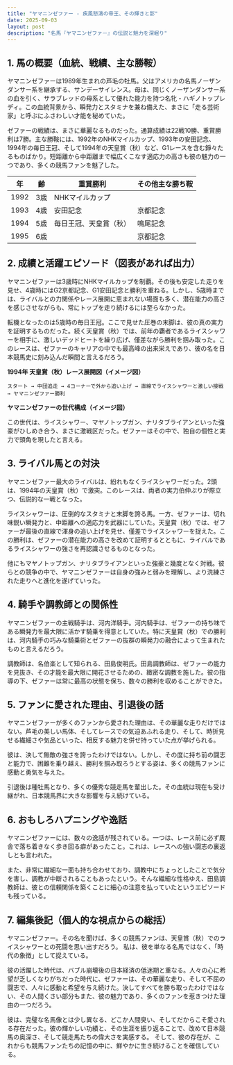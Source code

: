 ```yaml
---
title: "ヤマニンゼファー - 疾風怒濤の帝王、その輝きと影"
date: 2025-09-03
layout: post
description: "名馬『ヤマニンゼファー』の伝説と魅力を深堀り"
---
```


## 1. 馬の概要（血統、戦績、主な勝鞍）

ヤマニンゼファーは1989年生まれの芦毛の牡馬。父はアメリカの名馬ノーザンダンサー系を継承する、サンデーサイレンス。母は、同じくノーザンダンサー系の血を引く、サラブレッドの母系として優れた能力を持つ名牝・ハギノトップレディ。この血統背景から、瞬発力とスタミナを兼ね備えた、まさに「走る芸術家」と呼ぶにふさわしい才能を秘めていた。

ゼファーの戦績は、まさに華麗なるものだった。通算成績は22戦10勝、重賞勝利は7勝。主な勝鞍には、1992年のNHKマイルカップ、1993年の安田記念、1994年の毎日王冠、そして1994年の天皇賞（秋）など、G1レースを含む錚々たるものばかり。短距離から中距離まで幅広くこなす適応力の高さも彼の魅力の一つであり、多くの競馬ファンを魅了した。

| 年 | 齢 | 重賞勝利 | その他主な勝ち鞍 |
|---|---|---|---|
| 1992 | 3歳 | NHKマイルカップ |  |
| 1993 | 4歳 | 安田記念 |  京都記念 |
| 1994 | 5歳 | 毎日王冠、天皇賞（秋） |  鳴尾記念 |
| 1995 | 6歳 |  |  京都記念 |


## 2. 成績と活躍エピソード（図表があれば出力）

ヤマニンゼファーは3歳時にNHKマイルカップを制覇。その後も安定した走りを見せ、4歳時にはG2京都記念、G1安田記念と勝利を重ねる。しかし、5歳時までは、ライバルとの力関係やレース展開に恵まれない場面も多く、潜在能力の高さを感じさせながらも、常にトップを走り続けるには至らなかった。

転機となったのは5歳時の毎日王冠。ここで見せた圧巻の末脚は、彼の真の実力を証明するものだった。続く天皇賞（秋）では、前年の覇者であるライスシャワーを相手に、激しいデッドヒートを繰り広げ、僅差ながら勝利を掴み取った。このレースは、ゼファーのキャリアの中でも最高峰の出来栄えであり、彼の名を日本競馬史に刻み込んだ瞬間と言えるだろう。

**1994年 天皇賞（秋）レース展開図（イメージ図）**

```
スタート → 中団追走 → 4コーナーで外から追い上げ → 直線でライスシャワーと激しい接戦 → ヤマニンゼファー勝利
```

**ヤマニンゼファーの世代構成（イメージ図）**

この世代は、ライスシャワー、マヤノトップガン、ナリタブライアンといった強豪がひしめき合う、まさに激戦区だった。ゼファーはその中で、独自の個性と実力で頭角を現したと言える。


## 3. ライバル馬との対決

ヤマニンゼファー最大のライバルは、紛れもなくライスシャワーだった。2頭は、1994年の天皇賞（秋）で激突。このレースは、両者の実力伯仲ぶりが際立つ、伝説的な一戦となった。

ライスシャワーは、圧倒的なスタミナと末脚を誇る馬。一方、ゼファーは、切れ味鋭い瞬発力と、中距離への適応力を武器にしていた。天皇賞（秋）では、ゼファーが最後の直線で渾身の追い上げを見せ、僅差でライスシャワーを捉えた。この勝利は、ゼファーの潜在能力の高さを改めて証明するとともに、ライバルであるライスシャワーの強さを再認識させるものとなった。

他にもマヤノトップガン、ナリタブライアンといった強豪と幾度となく対戦。彼らとの競争の中で、ヤマニンゼファーは自身の強みと弱みを理解し、より洗練された走りへと進化を遂げていった。


## 4. 騎手や調教師との関係性

ヤマニンゼファーの主戦騎手は、河内洋騎手。河内騎手は、ゼファーの持ち味である瞬発力を最大限に活かす騎乗を得意としていた。特に天皇賞（秋）での勝利は、河内騎手の巧みな騎乗術とゼファーの抜群の瞬発力の融合によって生まれたものと言えるだろう。

調教師は、名伯楽として知られる、田島俊明氏。田島調教師は、ゼファーの能力を見抜き、その才能を最大限に開花させるための、緻密な調教を施した。彼の指導の下、ゼファーは常に最高の状態を保ち、数々の勝利を収めることができた。


## 5. ファンに愛された理由、引退後の話

ヤマニンゼファーが多くのファンから愛された理由は、その華麗な走りだけではない。芦毛の美しい馬体、そしてレースでの気迫あふれる走り、そして、時折見せる繊細さや気品といった、相反する魅力を併せ持っていた点が挙げられる。

彼は、決して無敵の強さを誇ったわけではない。しかし、その度に持ち前の闘志と能力で、困難を乗り越え、勝利を掴み取ろうとする姿は、多くの競馬ファンに感動と勇気を与えた。

引退後は種牡馬となり、多くの優秀な競走馬を輩出した。その血統は現在も受け継がれ、日本競馬界に大きな影響を与え続けている。


## 6. おもしろハプニングや逸話

ヤマニンゼファーには、数々の逸話が残されている。一つは、レース前に必ず厩舎で落ち着きなく歩き回る癖があったこと。これは、レースへの強い闘志の裏返しとも言われた。

また、非常に繊細な一面も持ち合わせており、調教中にちょっとしたことで気分を害し、調教が中断されることもあったという。そんな繊細な性格ゆえ、田島調教師は、彼との信頼関係を築くことに細心の注意を払っていたというエピソードも残っている。


## 7. 編集後記（個人的な視点からの総括）

ヤマニンゼファー。その名を聞けば、多くの競馬ファンは、天皇賞（秋）でのライスシャワーとの死闘を思い出すだろう。  私は、彼を単なる名馬ではなく、「時代の象徴」として捉えている。

彼の活躍した時代は、バブル崩壊後の日本経済の低迷期と重なる。人々の心に希望が乏しくなりがちだった時代に、ゼファーは、その華麗な走り、そして不屈の闘志で、人々に感動と希望を与え続けた。決してすべてを勝ち取ったわけではない、その人間くさい部分もまた、彼の魅力であり、多くのファンを惹きつけた理由の一つだろう。

彼は、完璧な名馬像とは少し異なる、どこか人間臭い、そしてだからこそ愛される存在だった。彼の輝かしい功績と、その生涯を振り返ることで、改めて日本競馬の奥深さ、そして競走馬たちの偉大さを実感する。  そして、彼の存在が、これからも競馬ファンたちの記憶の中に、鮮やかに生き続けることを確信している。
